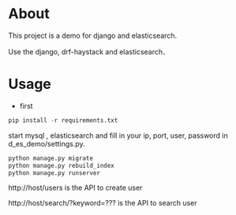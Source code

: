 
# About

This project is a demo for django and elasticsearch.

Use the django, drf-haystack and elasticsearch．

# Usage
* first
```python
pip install -r requirements.txt
```
start mysql , elasticsearch and fill in your ip, port, user, password in d_es_demo/settings.py.
```python
python manage.py migrate
python manage.py rebuild_index
python manage.py runserver
```
http://host/users is the API to create user 

http://host/search/?keyword=??? is the API to search user
